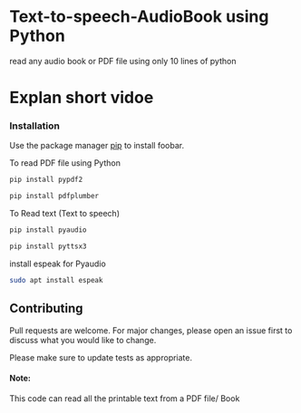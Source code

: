 # Text-to-speech-AudioBook using Python
read any audio book or PDF file using only 10 lines of python



# Explan short vidoe 



### Installation
Use the package manager [pip](https://pip.pypa.io/en/stable/) to install foobar.

To read PDF file using Python

```bash
pip install pypdf2
```

```bash
pip install pdfplumber
```

To Read text (Text to speech)

```bash
pip install pyaudio
```

```bash
pip install pyttsx3
```

install espeak for Pyaudio
```bash
sudo apt install espeak
```


## Contributing

Pull requests are welcome. For major changes, please open an issue first
to discuss what you would like to change.

Please make sure to update tests as appropriate.

#### Note:
This code can read all the printable text from a PDF file/ Book
